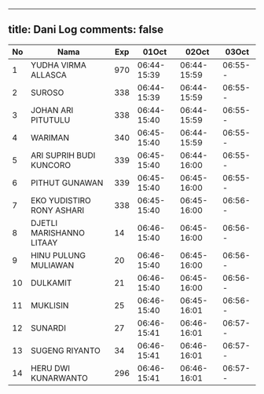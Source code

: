 
---
title: Dani Log
comments: false
---

| No | Nama | Exp | 01Oct | 02Oct | 03Oct |
|-----|-----|-----|-----|-----|-----|
| 1 | YUDHA VIRMA ALLASCA  | 970 | 06:44-15:39 | 06:44-15:59 | 06:55-- |
| 2 | SUROSO  | 338 | 06:44-15:39 | 06:44-15:59 | 06:55-- |
| 3 | JOHAN ARI PITUTULU  | 338 | 06:44-15:40 | 06:44-15:59 | 06:55-- |
| 4 | WARIMAN  | 340 | 06:45-15:40 | 06:44-15:59 | 06:55-- |
| 5 | ARI SUPRIH BUDI KUNCORO  | 339 | 06:45-15:40 | 06:44-16:00 | 06:55-- |
| 6 | PITHUT GUNAWAN  | 339 | 06:45-15:40 | 06:45-16:00 | 06:55-- |
| 7 | EKO YUDISTIRO RONY ASHARI  | 338 | 06:45-15:40 | 06:45-16:00 | 06:56-- |
| 8 | DJETLI MARISHANNO LITAAY  | 14 | 06:46-15:40 | 06:45-16:00 | 06:56-- |
| 9 | HINU PULUNG MULIAWAN  | 20 | 06:46-15:40 | 06:45-16:00 | 06:56-- |
| 10 | DULKAMIT  | 21 | 06:46-15:40 | 06:45-16:00 | 06:56-- |
| 11 | MUKLISIN  | 25 | 06:46-15:40 | 06:45-16:01 | 06:56-- |
| 12 | SUNARDI  | 27 | 06:46-15:41 | 06:46-16:01 | 06:57-- |
| 13 | SUGENG RIYANTO  | 34 | 06:46-15:41 | 06:46-16:01 | 06:57-- |
| 14 | HERU DWI KUNARWANTO  | 296 | 06:46-15:41 | 06:46-16:01 | 06:57-- |
